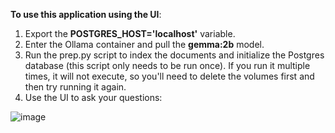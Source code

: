 **To use this application using the UI**:

1. Export the __POSTGRES_HOST='localhost'__ variable.
2. Enter the Ollama container and pull the __gemma:2b__ model.
3. Run the prep.py script to index the documents and initialize the Postgres database (this script only needs to be run once).
   If you run it multiple times, it will not execute, so you'll need to delete the volumes first and then try running it again.
4. Use the UI to ask your questions:
   
![image](https://github.com/user-attachments/assets/c4f4fc5b-b679-4733-931c-f4ebabb2cf00)
